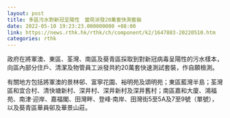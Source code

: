 ```yaml
---
layout: post
title: 多區污水對新冠呈陽性　當局派發20萬套快測套裝
date: 2022-05-10 19:23:23.000000000 +08:00
link: https://news.rthk.hk/rthk/ch/component/k2/1647883-20220510.htm
categories: rthk
---
```


政府在將軍澳、東區、荃灣、南區及葵青區採取到對新冠病毒呈陽性的污水樣本，向區內部分住戶、清潔及物管員工派發共約20萬套快速測試套裝，作自願檢測。

有關地方包括將軍澳的景林邨、富寧花園、裕明苑及頌明苑；東區藍灣半島；荃灣區和宜合村、清快塘新村、深井村、深井新村及深井舊村；南區嘉和大廈、鴻福苑、南津‧迎岸、嘉福閣、田灣畔、登峰‧南岸、田灣街5至5A及7至9號（單號），以及葵青區華員邨及華景山莊。

